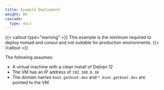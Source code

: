 ```yaml
---
title: Example Deployment
weight: 80
cascade:
  type: docs
---
```


{{< callout type="warning" >}}
  This example is the minimum required to deploy nomad and consul and not suitable for production environments.
{{< /callout >}}

The following assumes:

- A virtual machine with a clean install of Debian 12
- The VM has an IP address of `192.168.0.10`
- The domain names `knot.getknot.dev` and `*.knot.getknot.dev` are pointed to the VM
